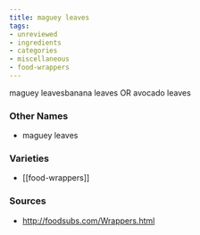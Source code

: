 ```yaml
---
title: maguey leaves
tags:
- unreviewed
- ingredients
- categories
- miscellaneous
- food-wrappers
---
```

maguey leavesbanana leaves OR avocado leaves

### Other Names

* maguey leaves

### Varieties

* [[food-wrappers]]

### Sources
* http://foodsubs.com/Wrappers.html
